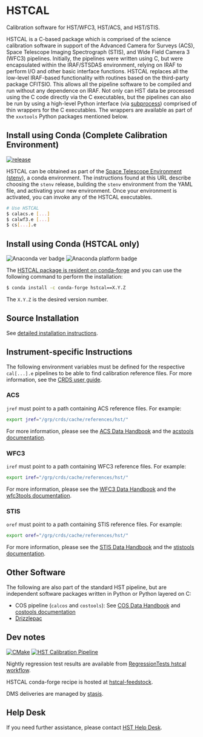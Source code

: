 # HSTCAL

Calibration software for HST/WFC3, HST/ACS, and HST/STIS.

HSTCAL is a C-based package which is comprised of the science calibration
software in support of the Advanced Camera for Surveys (ACS), Space Telescope
Imaging Spectrograph (STIS), and Wide Field Camera 3 (WFC3) pipelines. Initially, the
pipelines were written using C, but were encapsulated within the IRAF/STSDAS
environment, relying on IRAF to perform I/O and other basic interface
functions. HSTCAL replaces all the low-level IRAF-based functionality with routines
based on the third-party package CFITSIO. This allows all the pipeline
software to be compiled and run without any dependence on IRAF. Not only
can HST data be processed using the C code directly via the C executables,
but the pipelines can also be run by using a high-level Python interface
(via [subprocess](https://docs.python.org/3/library/subprocess.html))
comprised of thin wrappers for the C executables. The wrappers are available
as part of the `xxxtools` Python packages mentioned below.

## Install using Conda (Complete Calibration Environment)

[![release](https://img.shields.io/github/v/release/spacetelescope/stenv)](https://github.com/spacetelescope/stenv/releases)

HSTCAL can be obtained as part of the
[Space Telescope Environment (stenv)](https://stenv.readthedocs.io/en/latest/),
a conda environment.  The instructions found at this URL describe
choosing the ``stenv`` release, building the ``stenv``
environment from the YAML file, and activating your new environment. Once your environment
is activated, you can invoke any of the HSTCAL executables.

```bash
# Use HSTCAL
$ calacs.e [...]
$ calwf3.e [...]
$ cs[...].e
```

## Install using Conda (HSTCAL only)

![Anaconda ver badge](https://anaconda.org/conda-forge/hstcal/badges/version.svg)
![Anaconda platform badge](https://anaconda.org/conda-forge/hstcal/badges/platforms.svg)

The [HSTCAL package is resident on conda-forge](https://anaconda.org/conda-forge/hstcal)
and you can use the following command to perform the installation:

```bash
$ conda install -c conda-forge hstcal==X.Y.Z
```
The `X.Y.Z` is the desired version number.

## Source Installation

See [detailed installation instructions](INSTALL.md).

## Instrument-specific Instructions

The following environment variables must be defined for the respective `cal[...].e` pipelines
to be able to find calibration reference files. For more information, see the
[CRDS user guide](https://hst-crds.stsci.edu/static/users_guide/index.html).

### ACS

`jref` must point to a path containing ACS reference files. For example:

```bash
export jref="/grp/crds/cache/references/hst/"
```

For more information, please see the [ACS Data Handbook](https://hst-docs.stsci.edu/acsdhb)
and the [acstools documentation](https://acstools.readthedocs.io/).

### WFC3

`iref` must point to a path containing WFC3 reference files. For example:

```bash
export iref="/grp/crds/cache/references/hst/"
```

For more information, please see the [WFC3 Data Handbook](https://hst-docs.stsci.edu/wfc3dhb)
and the [wfc3tools documentation](https://wfc3tools.readthedocs.io/).

### STIS

`oref` must point to a path containing STIS reference files. For example:

```bash
export oref="/grp/crds/cache/references/hst/"
```

For more information, please see the [STIS Data Handbook](https://hst-docs.stsci.edu/stisdhb)
and the [stistools documentation](https://stistools.readthedocs.io/).

## Other Software

The following are also part of the standard HST pipeline, but are independent software
packages written in Python or Python layered on C:

* COS pipeline (`calcos` and `costools`): See [COS Data Handbook](https://www.stsci.edu/hst/cos/documents/handbooks/datahandbook/COS_cover.html) and [costools documentation](https://costools.readthedocs.io/)
* [Drizzlepac](https://www.stsci.edu/scientific-community/software/drizzlepac.html)

## Dev notes

[![CMake](https://github.com/spacetelescope/hstcal/actions/workflows/cmake.yml/badge.svg?branch=main)](https://github.com/spacetelescope/hstcal/actions/workflows/cmake.yml)
[![HST Calibration Pipeline](https://github.com/spacetelescope/RegressionTests/actions/workflows/hstcal.yml/badge.svg?branch=main)](https://github.com/spacetelescope/RegressionTests/actions/workflows/hstcal.yml)

Nightly regression test results are available from
[RegressionTests hstcal workflow](https://github.com/spacetelescope/RegressionTests/actions/workflows/hstcal.yml).

HSTCAL conda-forge recipe is hosted at [hstcal-feedstock](https://github.com/conda-forge/hstcal-feedstock/).

DMS deliveries are managed by [stasis](https://github.com/spacetelescope/stasis).

## Help Desk

If you need further assistance, please contact [HST Help Desk](https://hsthelp.stsci.edu).
